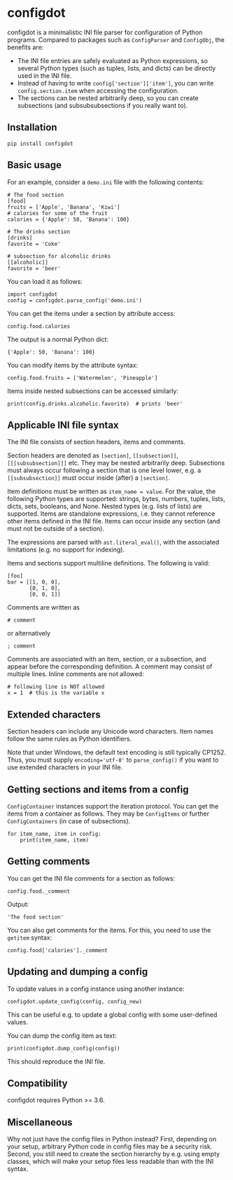 # configdot

configdot is a minimalistic INI file parser for configuration of Python programs. Compared to packages such as `ConfigParser` and `ConfigObj`, the benefits are:

* The INI file entries are safely evaluated as Python expressions, so several Python types (such as tuples, lists, and dicts) can be directly used in the INI file.
* Instead of having to write `config['section']['item']`, you can write `config.section.item` when accessing the configuration.
* The sections can be nested arbitrarily deep, so you can create subsections (and subsubsubsections if you really want to).


## Installation

    pip install configdot

## Basic usage

For an example, consider a `demo.ini` file with the following contents:

```
# The food section
[food]
fruits = ['Apple', 'Banana', 'Kiwi']
# calories for some of the fruit
calories = {'Apple': 50, 'Banana': 100}

# The drinks section
[drinks]
favorite = 'Coke'

# subsection for alcoholic drinks
[[alcoholic]]
favorite = 'beer'
```

You can load it as follows:

    import configdot
    config = configdot.parse_config('demo.ini')

You can get the items under a section by attribute access:

    config.food.calories

The output is a normal Python dict:

    {'Apple': 50, 'Banana': 100}

You can modify items by the attribute syntax:

    config.food.fruits = ['Watermelon', 'Pineapple']

Items inside nested subsections can be accessed similarly:

    print(config.drinks.alcoholic.favorite)  # prints 'beer'


## Applicable INI file syntax

The INI file consists of section headers, items and comments.

Section headers are denoted as `[section]`, `[[subsection]]`, `[[[subsubsection]]]` etc. They may be nested arbitrarily deep. Subsections must always occur following a section that is one level lower, e.g. a `[[subsubsection]]` must occur inside (after) a `[section]`.

Item definitions must be written as `item_name = value`. For the value, the following Python types are supported: strings, bytes, numbers, tuples, lists, dicts, sets, booleans, and None. Nested types (e.g. lists of lists) are supported. Items are standalone expressions, i.e. they cannot reference other items defined in the INI file. Items can occur inside any section (and must not be outside of a section).

The expressions are parsed with `ast.literal_eval()`, with the associated limitations (e.g. no support for indexing). 

Items and sections support multiline definitions. The following is valid:

    [foo]
    bar = [[1, 0, 0],
           [0, 1, 0],
           [0, 0, 1]]

Comments are written as 

    # comment
    
or alternatively

    ; comment
    
Comments are associated with an item, section, or a subsection, and appear before the corresponding definition. A comment may consist of multiple lines. Inline comments are not allowed:

    # following line is NOT allowed
    x = 1  # this is the variable x

## Extended characters

Section headers can include any Unicode word characters. Item names follow the same rules as Python identifiers.

Note that under Windows, the default text encoding is still typically CP1252. Thus, you must supply `encoding='utf-8'` to `parse_config()` if you want to use extended characters in your INI file. 

## Getting sections and items from a config

`ConfigContainer` instances support the iteration protocol. You can get the items from a container as follows. They may be `ConfigItems` or further `ConfigContainers` (in case of subsections).

    for item_name, item in config:
        print(item_name, item)

## Getting comments

You can get the INI file comments for a section as follows:

    config.food._comment

Output:

    'The food section'

You can also get comments for the items. For this, you need to use the `getitem` syntax:

    config.food['calories']._comment
    
## Updating and dumping a config

To update values in a config instance using another instance:

    configdot.update_config(config, config_new)

This can be useful e.g. to update a global config with some user-defined values.
  
You can dump the config item as text:

    print(configdot.dump_config(config))

This should reproduce the INI file.


## Compatibility

configdot requires Python >= 3.6.

## Miscellaneous

Why not just have the config files in Python instead? First, depending on your setup, arbitrary Python code in config files may be a security risk. Second, you still need to create the section hierarchy by e.g. using empty classes, which will make your setup files less readable than with the INI syntax.

